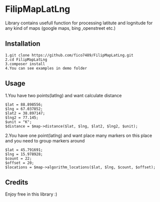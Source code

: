 # FilipMapLatLng
Library contains usefull function for processing latitute and lognitude for any kind of maps (google maps, bing ,openstreet etc.)

## Installation

	1.git clone https://github.com/fico7489/FilipMapLatLng.git
	2.cd FilipMapLatLng
	3.composer install
	4.You can see examples in demo folder
	
	
## Usage

1.You have two points(latlng) and want calculate distance

	$lat = 88.898556;
	$lng = 67.037852;
	$lat2 = 38.897147;
	$lng2 = 77.145;
	$unit = "K";
	$distance = $map->distance($lat, $lng, $lat2, $lng2, $unit);

2.You have one point(latlng) and want place many markers on this place and you need to group markers around

	$lat = 45.791691;
	$lng = 15.978928;
	$count = 22;
	$offset = 20;
	$locations = $map->algorithm_locations($lat, $lng, $count, $offset);
	
	
## Credits
	
Enjoy free in this library :)
	
	
	